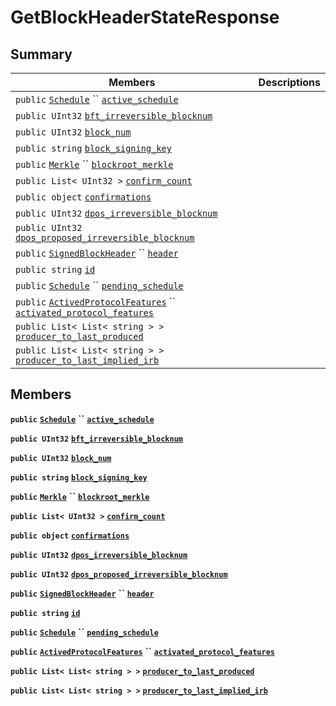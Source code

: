 # GetBlockHeaderStateResponse

## Summary

| Members                                                                                                                                                                                                                                                                                                               | Descriptions |
| --------------------------------------------------------------------------------------------------------------------------------------------------------------------------------------------------------------------------------------------------------------------------------------------------------------------- | ------------ |
| `public` [`Schedule`](EosSharp--Core--Api--v1--Schedule.md) `` [`active_schedule`](EosSharp--Core--Api--v1--GetBlockHeaderStateResponse.md#class\_eos\_sharp\_1\_1\_core\_1\_1\_api\_1\_1v1\_1\_1\_get\_block\_header\_state\_response\_1a8cdc1afd7cb39c64d5dd253fb4449c75)                                           |              |
| `public UInt32` [`bft_irreversible_blocknum`](EosSharp--Core--Api--v1--GetBlockHeaderStateResponse.md#class\_eos\_sharp\_1\_1\_core\_1\_1\_api\_1\_1v1\_1\_1\_get\_block\_header\_state\_response\_1a1d2ba923f3661bf1b177aa920874a59a)                                                                                |              |
| `public UInt32` [`block_num`](EosSharp--Core--Api--v1--GetBlockHeaderStateResponse.md#class\_eos\_sharp\_1\_1\_core\_1\_1\_api\_1\_1v1\_1\_1\_get\_block\_header\_state\_response\_1a1fd1fe33ccdd650ad8d319a22b799aeb)                                                                                                |              |
| `public string` [`block_signing_key`](EosSharp--Core--Api--v1--GetBlockHeaderStateResponse.md#class\_eos\_sharp\_1\_1\_core\_1\_1\_api\_1\_1v1\_1\_1\_get\_block\_header\_state\_response\_1a1b5b1be7bb10dab62799e010851dba7b)                                                                                        |              |
| `public` [`Merkle`](EosSharp--Core--Api--v1--Merkle.md) `` [`blockroot_merkle`](EosSharp--Core--Api--v1--GetBlockHeaderStateResponse.md#class\_eos\_sharp\_1\_1\_core\_1\_1\_api\_1\_1v1\_1\_1\_get\_block\_header\_state\_response\_1aab525e4789f7197c3705c6c119b976ff)                                              |              |
| `public List< UInt32 >` [`confirm_count`](EosSharp--Core--Api--v1--GetBlockHeaderStateResponse.md#class\_eos\_sharp\_1\_1\_core\_1\_1\_api\_1\_1v1\_1\_1\_get\_block\_header\_state\_response\_1a2dbeeae7bf28dcf88e6753e0d8b37f07)                                                                                    |              |
| `public object` [`confirmations`](EosSharp--Core--Api--v1--GetBlockHeaderStateResponse.md#class\_eos\_sharp\_1\_1\_core\_1\_1\_api\_1\_1v1\_1\_1\_get\_block\_header\_state\_response\_1afd1a12662408ff4b77499fde8ad7dc5b)                                                                                            |              |
| `public UInt32` [`dpos_irreversible_blocknum`](EosSharp--Core--Api--v1--GetBlockHeaderStateResponse.md#class\_eos\_sharp\_1\_1\_core\_1\_1\_api\_1\_1v1\_1\_1\_get\_block\_header\_state\_response\_1a3fc94fc9db097ee230687f4fc4c153fc)                                                                               |              |
| `public UInt32` [`dpos_proposed_irreversible_blocknum`](EosSharp--Core--Api--v1--GetBlockHeaderStateResponse.md#class\_eos\_sharp\_1\_1\_core\_1\_1\_api\_1\_1v1\_1\_1\_get\_block\_header\_state\_response\_1a22e3f0a831740126242f480c1060a9de)                                                                      |              |
| `public` [`SignedBlockHeader`](EosSharp--Core--Api--v1--SignedBlockHeader.md) `` [`header`](EosSharp--Core--Api--v1--GetBlockHeaderStateResponse.md#class\_eos\_sharp\_1\_1\_core\_1\_1\_api\_1\_1v1\_1\_1\_get\_block\_header\_state\_response\_1ab2813011ad552e370f91b7f8a58fa61e)                                  |              |
| `public string` [`id`](EosSharp--Core--Api--v1--GetBlockHeaderStateResponse.md#class\_eos\_sharp\_1\_1\_core\_1\_1\_api\_1\_1v1\_1\_1\_get\_block\_header\_state\_response\_1ad97b05b88ce9080f35b157cfacc8eb69)                                                                                                       |              |
| `public` [`Schedule`](EosSharp--Core--Api--v1--Schedule.md) `` [`pending_schedule`](EosSharp--Core--Api--v1--GetBlockHeaderStateResponse.md#class\_eos\_sharp\_1\_1\_core\_1\_1\_api\_1\_1v1\_1\_1\_get\_block\_header\_state\_response\_1ad9e5af198c00f4e98711f72920b290a4)                                          |              |
| `public` [`ActivedProtocolFeatures`](EosSharp--Core--Api--v1--ActivedProtocolFeatures.md) `` [`activated_protocol_features`](EosSharp--Core--Api--v1--GetBlockHeaderStateResponse.md#class\_eos\_sharp\_1\_1\_core\_1\_1\_api\_1\_1v1\_1\_1\_get\_block\_header\_state\_response\_1ad8cbb3330d1000e5fe78a5709f4796dd) |              |
| `public List< List< string > >` [`producer_to_last_produced`](EosSharp--Core--Api--v1--GetBlockHeaderStateResponse.md#class\_eos\_sharp\_1\_1\_core\_1\_1\_api\_1\_1v1\_1\_1\_get\_block\_header\_state\_response\_1a7f2959e7d066edd477eb099f6bcccbef)                                                                |              |
| `public List< List< string > >` [`producer_to_last_implied_irb`](EosSharp--Core--Api--v1--GetBlockHeaderStateResponse.md#class\_eos\_sharp\_1\_1\_core\_1\_1\_api\_1\_1v1\_1\_1\_get\_block\_header\_state\_response\_1ac4abf14748e79d2fa7384706974fa2c4)                                                             |              |

## Members

**`public`** [**`Schedule`**](EosSharp--Core--Api--v1--Schedule.md) **``** [**`active_schedule`**](EosSharp--Core--Api--v1--GetBlockHeaderStateResponse.md#class\_eos\_sharp\_1\_1\_core\_1\_1\_api\_1\_1v1\_1\_1\_get\_block\_header\_state\_response\_1a8cdc1afd7cb39c64d5dd253fb4449c75)

**`public UInt32`** [**`bft_irreversible_blocknum`**](EosSharp--Core--Api--v1--GetBlockHeaderStateResponse.md#class\_eos\_sharp\_1\_1\_core\_1\_1\_api\_1\_1v1\_1\_1\_get\_block\_header\_state\_response\_1a1d2ba923f3661bf1b177aa920874a59a)

**`public UInt32`** [**`block_num`**](EosSharp--Core--Api--v1--GetBlockHeaderStateResponse.md#class\_eos\_sharp\_1\_1\_core\_1\_1\_api\_1\_1v1\_1\_1\_get\_block\_header\_state\_response\_1a1fd1fe33ccdd650ad8d319a22b799aeb)

**`public string`** [**`block_signing_key`**](EosSharp--Core--Api--v1--GetBlockHeaderStateResponse.md#class\_eos\_sharp\_1\_1\_core\_1\_1\_api\_1\_1v1\_1\_1\_get\_block\_header\_state\_response\_1a1b5b1be7bb10dab62799e010851dba7b)

**`public`** [**`Merkle`**](EosSharp--Core--Api--v1--Merkle.md) **``** [**`blockroot_merkle`**](EosSharp--Core--Api--v1--GetBlockHeaderStateResponse.md#class\_eos\_sharp\_1\_1\_core\_1\_1\_api\_1\_1v1\_1\_1\_get\_block\_header\_state\_response\_1aab525e4789f7197c3705c6c119b976ff)

**`public List< UInt32 >`** [**`confirm_count`**](EosSharp--Core--Api--v1--GetBlockHeaderStateResponse.md#class\_eos\_sharp\_1\_1\_core\_1\_1\_api\_1\_1v1\_1\_1\_get\_block\_header\_state\_response\_1a2dbeeae7bf28dcf88e6753e0d8b37f07)

**`public object`** [**`confirmations`**](EosSharp--Core--Api--v1--GetBlockHeaderStateResponse.md#class\_eos\_sharp\_1\_1\_core\_1\_1\_api\_1\_1v1\_1\_1\_get\_block\_header\_state\_response\_1afd1a12662408ff4b77499fde8ad7dc5b)

**`public UInt32`** [**`dpos_irreversible_blocknum`**](EosSharp--Core--Api--v1--GetBlockHeaderStateResponse.md#class\_eos\_sharp\_1\_1\_core\_1\_1\_api\_1\_1v1\_1\_1\_get\_block\_header\_state\_response\_1a3fc94fc9db097ee230687f4fc4c153fc)

**`public UInt32`** [**`dpos_proposed_irreversible_blocknum`**](EosSharp--Core--Api--v1--GetBlockHeaderStateResponse.md#class\_eos\_sharp\_1\_1\_core\_1\_1\_api\_1\_1v1\_1\_1\_get\_block\_header\_state\_response\_1a22e3f0a831740126242f480c1060a9de)

**`public`** [**`SignedBlockHeader`**](EosSharp--Core--Api--v1--SignedBlockHeader.md) **``** [**`header`**](EosSharp--Core--Api--v1--GetBlockHeaderStateResponse.md#class\_eos\_sharp\_1\_1\_core\_1\_1\_api\_1\_1v1\_1\_1\_get\_block\_header\_state\_response\_1ab2813011ad552e370f91b7f8a58fa61e)

**`public string`** [**`id`**](EosSharp--Core--Api--v1--GetBlockHeaderStateResponse.md#class\_eos\_sharp\_1\_1\_core\_1\_1\_api\_1\_1v1\_1\_1\_get\_block\_header\_state\_response\_1ad97b05b88ce9080f35b157cfacc8eb69)

**`public`** [**`Schedule`**](EosSharp--Core--Api--v1--Schedule.md) **``** [**`pending_schedule`**](EosSharp--Core--Api--v1--GetBlockHeaderStateResponse.md#class\_eos\_sharp\_1\_1\_core\_1\_1\_api\_1\_1v1\_1\_1\_get\_block\_header\_state\_response\_1ad9e5af198c00f4e98711f72920b290a4)

**`public`** [**`ActivedProtocolFeatures`**](EosSharp--Core--Api--v1--ActivedProtocolFeatures.md) **``** [**`activated_protocol_features`**](EosSharp--Core--Api--v1--GetBlockHeaderStateResponse.md#class\_eos\_sharp\_1\_1\_core\_1\_1\_api\_1\_1v1\_1\_1\_get\_block\_header\_state\_response\_1ad8cbb3330d1000e5fe78a5709f4796dd)

**`public List< List< string > >`** [**`producer_to_last_produced`**](EosSharp--Core--Api--v1--GetBlockHeaderStateResponse.md#class\_eos\_sharp\_1\_1\_core\_1\_1\_api\_1\_1v1\_1\_1\_get\_block\_header\_state\_response\_1a7f2959e7d066edd477eb099f6bcccbef)

**`public List< List< string > >`** [**`producer_to_last_implied_irb`**](EosSharp--Core--Api--v1--GetBlockHeaderStateResponse.md#class\_eos\_sharp\_1\_1\_core\_1\_1\_api\_1\_1v1\_1\_1\_get\_block\_header\_state\_response\_1ac4abf14748e79d2fa7384706974fa2c4)
